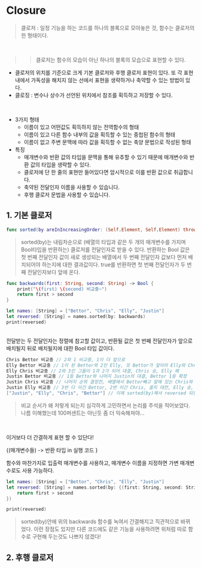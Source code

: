 # Closure

> 클로저 : 일정 기능을 하는 코드를 하나의 블록으로 모아놓은 것, 함수는 클로저의 한 형태이다.
<br>

>> 클로저는 함수의 모습이 아닌 하나의 블록의 모습으로 표현할 수 있다. 

- 클로저의 위치를 기준으로 크게 기본 클로저와 후행 클로저 표현이 있다. 또 각 표현 내에서 가독성을 해치지 않는 선에서 표현을 생략하거나 축약할 수 있는 방법이 있다.
- 클로징 : 변수나 상수가 선언된 위치에서 참조를 획득하고 저장할 수 있다.
<br>

- 3가지 형태
    - 이름이 있고 어떤값도 획득하지 않는 전역함수의 형태
    - 이름이 있고 다른 함수 내부의 값을 획득할 수 있는 중첩된 함수의 형태
    - 이름이 없고 주변 문맥에 따라 값을 획득할 수 없는 축양 문법으로 작성된 형태
- 특징
    - 매개변수와 반환 값의 타입을 문맥을 통해 유추할 수 있기 때문에 매개변수와 반환 값의 타입을 생략할 수 있다.
    - 클로저에 단 한 줄의 표현만 들어있다면 암시적으로 이를 반환 값으로 취급합니다.
    - 축약된 전달인자 이름을 사용할 수 있습니다.
    - 후행 클로저 문법을 사용할 수 있습니다.

## 1. 기본 클로저
```swift
func sorted(by areInIncreasingOrder: (Self.Element, Self.Element) throws -> Bool) rethrows -> [Self.Element]
```
> sorted(by)는 내림차순으로 (배열의 타입과 같은 두 개의 매개변수를 가지며 Bool타입을 반환하는) 클로저를 전달인자로 받을 수 있다. 반환하는 Bool 값은 첫 번째 전달인자 값이 새로 생성되는 배열에서 두 번째 전달인자 값보다 먼저 배치되어야 하는지에 대한 결과값이다. true를 반환하면 첫 번째 전달인자가 두 번째 전달인자보다 앞에 온다.

```swift
func backwards(first: String, second: String) -> Bool {
    print("\(first) \(second) 비교중~")
    return first > second
}

let names: [String] = ["Bettor", "Chris", "Elly", "Justin"]
let reversed: [String] = names.sorted(by: backwards)
print(reversed)
```
<br>
전달받는 두 전달인자는 정렬에 참고할 값이고, 반환될 값은 첫 번째 전달인자가 앞으로 배치될지 뒤로 배치될지에 대한 Bool 타입 값이다.
<br>


```swift
Chris Bettor 비교중 // 2와 1 비교중, 1이 더 앞으로
Elly Bettor 비교중 // 1이 된 Bettor와 2인 Elly, 또 Bettor가 앞이라 Elly와 Chris의 결전
Elly Chris 비교중 // 2와 3인 그들이 1과 2가 되어 대결, Chris 승, Elly 패
Justin Bettor 비교중 // 1등 Bettor와 나머지 Justin의 대결, Bettor 1등 확정
Justin Chris 비교중 // 나머지 순위 결정전, 배열에서 Bettor빼고 앞에 있는 Chris와 대결, Chris 승 
Justin Elly 비교중 // 3번 다 이긴 Bettor, 2번 이긴 Chris, 꼴지 대전, Elly 승, Justin 패
["Justin", "Elly", "Chris", "Bettor"] // 이제 sorted(by)해서 reversed 되면 이렇게 되겠지?

```
> 비교 순서가 왜 저렇게 되는지 심각하게 고민하면서 논리를 주석을 적어보았다. 나름 이해했는데 100퍼센트는 아닌듯 좀 더 익숙해져야...
<br>

이거보다 더 간결하게 표현 할 수 있단다!

{(매개변수들) -> 반환 타입 in
    실행 코드
}

함수와 마찬가지로 입출력 매개변수를 사용하고, 매개변수 이름을 지정하면 가변 매개변수로도 사용 가능하다.

```swift
let names: [String] = ["Bettor", "Chris", "Elly", "Justin"]
let reversed: [String] = names.sorted(by: {(first: String, second: String) -> Bool in
    return first > second
})

print(reversed)
```
> sorted(by)안에 위의 backwards 함수를 녹여서 간결해지고 직관적으로 바뀌었다. 이런 장점도 있지만 다른 코드에도 같은 기능을 사용하려면 위처럼 따로 함수로 구현해 두는것도 나쁘지 않겠다!

## 2. 후행 클로저
